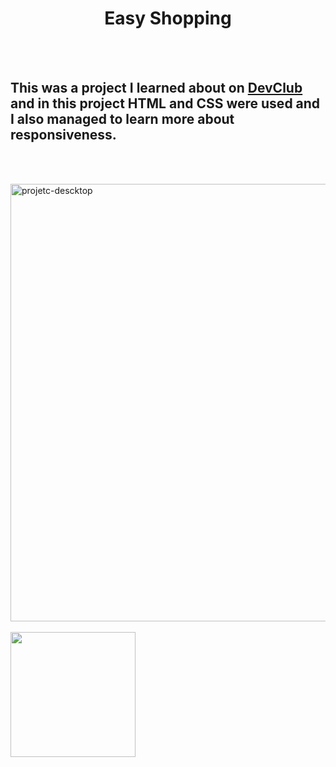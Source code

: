 <h1 align="center">
  Easy Shopping</h1>
<br>
<br>
<h2> This was a project I learned about on <a href="https://rodolfomori.com.br/devclub">DevClub</a> and in this project HTML and CSS were used and I also managed to learn more about responsiveness. </h2>
<br>
<br>



<p float="left">

 <img src="https://github.com/lbastoss/projeto-figma-easy-shopping/blob/main/assets/desktop.png" alt="projetc-descktop" width="700"/>
<br>
<br>
 <img src="https://github.com/lbastoss/projeto-figma-easy-shopping/blob/main/assets/Shopping%20via%20Mobile%20-%20mobile.png" width="200" /> 
